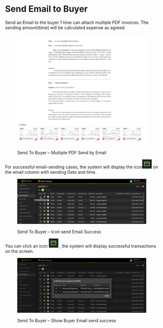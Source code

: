 # Send Email to Buyer

Send an Email to the buyer 1 time can attach multiple PDF invoices. The sending amount(time) will be calculated expense as agreed.

<figure><img src="../../.gitbook/assets/image (150).png" alt=""><figcaption><p>Send To Buyer – Multiple PDF Send by Email</p></figcaption></figure>

For successful email-sending cases, the system will display the icon![](<../../.gitbook/assets/image (88).png>)  on the email column with sending  Date and time.

<figure><img src="../../.gitbook/assets/image (160).png" alt=""><figcaption><p>Send To Buyer – Icon send Email Success</p></figcaption></figure>

You can click an icon ![](<../../.gitbook/assets/image (133).png>) , the system will display successful transactions on the screen.

<figure><img src="../../.gitbook/assets/image (135).png" alt=""><figcaption><p>Send To Buyer – Show Buyer Email send success</p></figcaption></figure>
